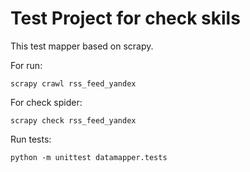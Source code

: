 # Test Project for check skils

This test mapper based on scrapy.

For run:

    scrapy crawl rss_feed_yandex
    
For check spider:

    scrapy check rss_feed_yandex
    
Run tests:

    python -m unittest datamapper.tests
